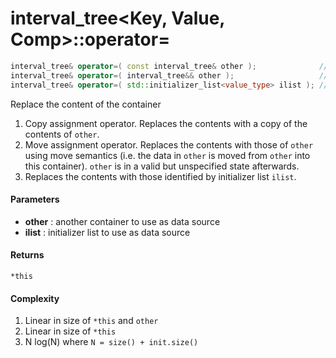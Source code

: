 # interval_tree<Key, Value, Comp>::operator=

```cpp
interval_tree& operator=( const interval_tree& other );              // (1)
interval_tree& operator=( interval_tree&& other );                   // (2)
interval_tree& operator=( std::initializer_list<value_type> ilist ); // (3)
```

Replace the content of the container

1. Copy assignment operator. Replaces the contents with a copy of the contents of `other`.
2. Move assignment operator. Replaces the contents with those of `other` using move semantics (i.e. the data in `other` is moved from `other` into this container). `other` is in a valid but unspecified state afterwards.
3. Replaces the contents with those identified by initializer list `ilist`.

#### Parameters

- **other** : another container to use as data source
- **ilist** : initializer list to use as data source

#### Returns

`*this`

#### Complexity

1. Linear in size of `*this` and `other`
2. Linear in size of `*this`
5. N log(N) where `N = size() + init.size()`